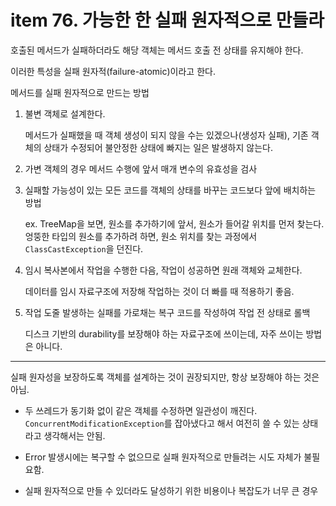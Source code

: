 # item 76. 가능한 한 실패 원자적으로 만들라

호출된 메서드가 실패하더라도 해당 객체는 메서드 호출 전 상태를 유지해야 한다.

이러한 특성을 실패 원자적(failure-atomic)이라고 한다.

메서드를 실패 원자적으로 만드는 방법

1. 불변 객체로 설계한다.

    메서드가 실패했을 때 객체 생성이 되지 않을 수는 있겠으나(생성자 실패),
    기존 객체의 상태가 수정되어 불안정한 상태에 빠지는 일은 발생하지 않는다.

2. 가변 객체의 경우 메서드 수행에 앞서 매개 변수의 유효성을 검사

3. 실패할 가능성이 있는 모든 코드를 객체의 상태를 바꾸는 코드보다 앞에 배치하는 방법

    ex. TreeMap을 보면, 원소를 추가하기에 앞서, 원소가 들어갈 위치를 먼저 찾는다.  
    엉뚱한 타입의 원소를 추가하려 하면, 원소 위치를 찾는 과정에서 `ClassCastException`을 던진다.

4. 임시 복사본에서 작업을 수행한 다음, 작업이 성공하면 원래 객체와 교체한다.

    데이터를 임시 자료구조에 저장해 작업하는 것이 더 빠를 때 적용하기 좋음.

5. 작업 도줄 발생하는 실패를 가로채는 복구 코드를 작성하여 작업 전 상태로 롤백

    디스크 기반의 durability를 보장해야 하는 자료구조에 쓰이는데, 자주 쓰이는 방법은 아니다.

---

실패 원자성을 보장하도록 객체를 설계하는 것이 권장되지만, 항상 보장해야 하는 것은 아님.

* 두 쓰레드가 동기화 없이 같은 객체를 수정하면 일관성이 깨진다.  `ConcurrentModificationException`를 잡아냈다고 해서 여전히 쓸 수 있는 상태라고 생각해서는 안됨.

* Error 발생시에는 복구할 수 없으므로 실패 원자적으로 만들려는 시도 자체가 불필요함.

* 실패 원자적으로 만들 수 있더라도 달성하기 위한 비용이나 복잡도가 너무 큰 경우